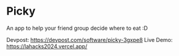 # Picky

An app to help your friend group decide where to eat :D

Devpost: https://devpost.com/software/picky-3gxpe8
Live Demo: https://lahacks2024.vercel.app/

